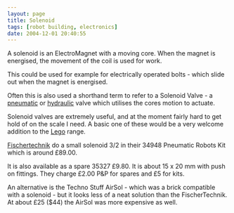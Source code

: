 ```yaml
---
layout: page
title: Solenoid
tags: [robot building, electronics]
date: 2004-12-01 20:40:55
---
```

A solenoid is an ElectroMagnet with a moving core. When the magnet is energised, the movement of the coil is used for work.

This could be used for example for electrically operated bolts - which slide out when the magnet is energised.

Often this is also used a shorthand term to refer to a Solenoid Valve - a [pneumatic](/wiki/pneumatic.html "Use of air to operate and power actuators") or [hydraulic](/wiki/hydraulic.html "Hydraulic") valve which utilises the cores motion to actuate.

Solenoid valves are extremely useful, and at the moment fairly hard to get hold of on the scale I need. A basic one of these would be a very welcome addition to the [Lego](/wiki/lego.html "The best known construction toy") range.

[Fischertechnik](http://www.Fischertechnik.co.uk) do a small solenoid 3/2 in their 34948 Pneumatic Robots Kit which is around £89.00.

It is also available as a spare 35327 £9.80. It is about 15 x 20 mm with push on fittings. They charge £2.00 P&P for spares and £5 for kits.

An alternative is the Techno Stuff AirSol - which was a brick compatible with a solenoid - but it looks less of a neat solution than the FischerTechnik. At about £25 ($44) the AirSol was more expensive as well.
